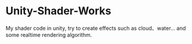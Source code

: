 # Unity-Shader-Works
My shader code in unity, try to create effects such as cloud、water... and some realtime rendering algorithm.
